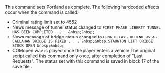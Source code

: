 This command sets Portland as complete. The following hardcoded effects occur when the command is called:

- Criminal rating limit set to 4552
- News message of tunnel status changed to `FIRST PHASE LIBERTY TUNNEL HAS BEEN COMPLETED . . . &nbsp;&nbsp;`
- News message of bridge status changed to `LONG DELAYS BEHIND US AS CALLAHAN BRIDGE IS FIXED . . . &nbsp;&nbsp;STAUNTON LIFT BRIDGE STUCK OPEN &nbsp;&nbsp;`
- COMopen.wav is played once the player enters a vehicle
  The original script called this command only once, after completion of "Last Requests". The status set with this command is saved in block 17 of the save file .
